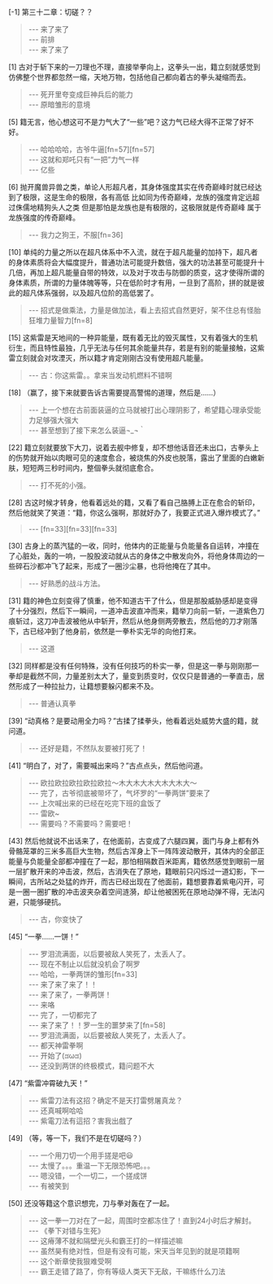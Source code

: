 
[-1] 第三十二章：切磋？？
>--- 来了来了<br>
>--- 前排<br>
>--- 来了来了<br>

[1] 古对于斩下来的一刀理也不理，直接举拳向上，这拳头一出，籍立刻就感觉到仿佛整个世界都忽然一缩，天地万物，包括他自己都向着古的拳头凝缩而去。
>--- 死开里夸变成巨神兵后的能力<br>
>--- 原暗雏形的意境<br>

[5] 籍无言，他心想这可不是力气大了“一些”吧？这力气已经大得不正常了好不好。
>--- 哈哈哈哈，古爷牛逼[fn=57][fn=57]<br>
>--- 这就和郑吒只有“一把”力气一样<br>
>--- 亿些<br>

[6] 抛开魔兽异兽之类，单论人形超凡者，其身体强度其实在传奇巅峰时就已经达到了极限，这是生命的极限，各有高低 比如同为传奇巅峰，龙族的强度肯定远超过侏儒地精狗头人之类 但是那怕是龙族也是有极限的，这极限就是传奇巅峰 属于龙族强度的传奇巅峰。
>--- 我力之狗王，不服[fn=36]<br>

[10] 单纯的力量之所以在超凡体系中不入流，就在于超凡能量的加持下，超凡者的身体素质将会大幅度提升，普通功法可能提升数倍，强大的功法甚至可能提升十几倍，再加上超凡能量自带的特效，以及对于攻击与防御的质变，这才使得所谓的身体素质，所谓的力量体魄等等，只在低阶时才有用，一旦到了高阶，拼的就是彼此的超凡体系强弱，以及超凡位阶的高低罢了。
>--- 招式是做乘法，力量是做加法，看上去招式自然更好，架不住总有怪胎狂堆力量智力[fn=8]<br>

[15] 这紫雷是天地间的一种异能量，既有着无比的毁灭属性，又有着强大的生机衍生，而且特性最独，几乎无法与任何其余能量共存，若是有别的能量接触，这紫雷立刻就会对攻湮灭，所以籍才肯定刚刚古没有使用超凡能量。
>--- 古：你这紫雷。。拿来当发动机燃料不错啊<br>

[18] （赢了，接下来就要告诉古需要提高警惕的道理，然后是……）
>--- 上一个想在古前面装逼的立马就被打出心理阴影了，希望籍心理承受能力足够强大强大<br>
>--- 甚至想到了接下来怎么装逼¬_¬｀<br>

[22] 籍立刻就要放下大刀，说着去舰中修复，却不想他话音还未出口，古拳头上的伤势就开始以肉眼可见的速度愈合，被烧焦的外皮也脱落，露出了里面的白嫩新肤，短短两三秒时间内，整個拳头就彻底愈合。
>--- 打不死的小强。<br>

[28] 古这时候才转身，他看着远处的籍，又看了看自己胳膊上正在愈合的斩印，然后他就笑了笑道：“籍，你这么强啊，那就好办了，我要正式进入爆炸模式了。”
>--- [fn=33][fn=33][fn=33]<br>

[30] 古身上的蒸汽猛的一收，同时，他体内的正能量与负能量各自运转，冲撞在了心脏处，轰的一响，一股股波动就从古的身体之中散发向外，将他身体周边的一些碎石沙都冲飞了起来，形成了一圈沙尘暴，也将他掩在了其中。
>--- 好熟悉的战斗方法。<br>

[31] 籍的神色立刻变得了慎重，他不知道古干了什么，但是那股威胁感却是变得了十分强烈，然后下一瞬间，一道冲击波直冲而来，籍举刀向前一斩，一道紫色刀痕斩过，这刀冲击波被他从中斩开，然后从他身侧两旁散去，然后他的刀才刚落下，古已经冲到了他身前，依然是一拳朴实无华的向他打来。
>--- 这道<br>

[32] 同样都是没有任何特殊，没有任何技巧的朴实一拳，但是这一拳与刚刚那一拳却是截然不同，力量差别太大了，量变到质变时，仅仅只是普通的一拳直击，居然形成了一种拉扯力，让籍想要躲闪都来不及。
>--- 普通认真拳<br>

[39] “动真格？是要动用全力吗？”古揉了揉拳头，他看着远处威势大盛的籍，就问道。
>--- 还好是籍，不然队友要被打死了！<br>

[41] “明白了，对了，需要喊出来吗？”古点点头，然后他问道。
>--- 欧拉欧拉欧拉欧拉欧拉～木大木大木大木大木大～<br>
>--- 完了，古爷彻底被带坏了，气坏罗的“一拳两饼”要来了<br>
>--- 上次喊出来的已经在吃完下班的盒饭了<br>
>--- 雷欧~<br>
>--- 需要吗？不需要吗？需要吧！<br>

[43] 然后他就说不出话来了，在他面前，古变成了六腿四翼，面门与身上都有外骨骼笼罩的三米多高巨大生物，然后古浑身上下一阵阵波动散开，其体内的全部正能量与负能量全部都冲撞在了一起，那怕相隔数百米距离，籍依然感觉到眼前一层一层扩散开来的冲击波，然后，古消失在了原地，籍眼前只闪烁过一道幻影，下一瞬间，古所站之处猛的炸开，而古已经出现在了他面前，籍想要靠着紫电闪开，可是一圈一圈扩散的冲击波夹杂着空间涟漪，却让他被困死在原地动弹不得，无法闪避，只能够硬抗。
>--- 古，你变快了<br>

[45] “一拳……一饼！”
>--- 罗泪流满面，以后要被敌人笑死了，太丢人了。<br>
>--- 现在不制止以后就没机会了啊罗<br>
>--- 哈哈，一拳两饼的雏形[fn=33]<br>
>--- 来了来了来了！！<br>
>--- 来了来了，一拳两饼！<br>
>--- 来咯<br>
>--- 完了，一切都完了<br>
>--- 来了来了！！罗一生的噩梦来了[fn=58]<br>
>--- 罗泪流满面，以后要被敌人笑死了，太丢人了。<br>
>--- 都天神雷拳啊<br>
>--- 开始了(ಡωಡ)<br>
>--- 还没到两饼的终极模式，籍问题不大<br>

[47] “紫雷冲霄破九天！”
>--- 紫雷刀法有这招？确定不是天打雷劈屠真龙？<br>
>--- 还真喊啊哈哈<br>
>--- 紫電刀法有這招？害我出戲了<br>

[49] （等，等一下，我们不是在切磋吗？）
>--- 一个用刀切一个用手搓是吧😃<br>
>--- 太慢了。。。重温一下无限恐怖吧。。。<br>
>--- 嗯没错，一个一切二，一个搓成饼<br>
>--- 有被笑到<br>

[50] 还没等籍这个意识想完，刀与拳对轰在了一起。
>--- 这一拳一刀对在了一起，周围时空都冻住了！直到24小时后才解封。<br>
>--- 《拳下对错与生死》<br>
>--- 这瘠薄不就和隔壁光头和霸王打的一样描述嘛<br>
>--- 虽然昊有绝对性，但是有没有可能，宋天当年见到的就是项籍啊<br>
>--- 这个断章使我狠难受啊<br>
>--- 霸王走错了路了，你有等级人类天下无敌，干嘛练什么刀法<br>
